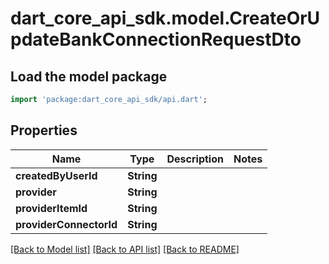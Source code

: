 # dart_core_api_sdk.model.CreateOrUpdateBankConnectionRequestDto

## Load the model package
```dart
import 'package:dart_core_api_sdk/api.dart';
```

## Properties
Name | Type | Description | Notes
------------ | ------------- | ------------- | -------------
**createdByUserId** | **String** |  | 
**provider** | **String** |  | 
**providerItemId** | **String** |  | 
**providerConnectorId** | **String** |  | 

[[Back to Model list]](../README.md#documentation-for-models) [[Back to API list]](../README.md#documentation-for-api-endpoints) [[Back to README]](../README.md)


